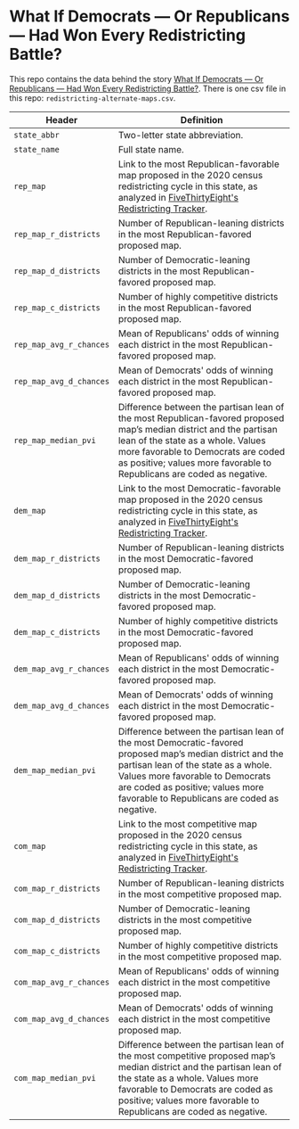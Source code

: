# What If Democrats — Or Republicans — Had Won Every Redistricting Battle?

This repo contains the data behind the story [What If Democrats — Or Republicans — Had Won Every Redistricting Battle?](https://projects.fivethirtyeight.com/redistricting-alternate-maps/). There is one csv file in this repo: `redistricting-alternate-maps.csv`.

Header | Definition
--- | ---
`state_abbr` | Two-letter state abbreviation.
`state_name` | Full state name.
`rep_map` | Link to the most Republican-favorable map proposed in the 2020 census redistricting cycle in this state, as analyzed in [FiveThirtyEight's Redistricting Tracker](https://projects.fivethirtyeight.com/redistricting-2022-maps/).
`rep_map_r_districts` | Number of Republican-leaning districts in the most Republican-favored proposed map.
`rep_map_d_districts` | Number of Democratic-leaning districts in the most Republican-favored proposed map.
`rep_map_c_districts` | Number of highly competitive districts in the most Republican-favored proposed map.
`rep_map_avg_r_chances` | Mean of Republicans' odds of winning each district in the most Republican-favored proposed map.
`rep_map_avg_d_chances` | Mean of Democrats' odds of winning each district in the most Republican-favored proposed map.
`rep_map_median_pvi` | Difference between the partisan lean of the most Republican-favored proposed map’s median district and the partisan lean of the state as a whole. Values more favorable to Democrats are coded as positive; values more favorable to Republicans are coded as negative.
`dem_map` | Link to the most Democratic-favorable map proposed in the 2020 census redistricting cycle in this state, as analyzed in [FiveThirtyEight's Redistricting Tracker](https://projects.fivethirtyeight.com/redistricting-2022-maps/).
`dem_map_r_districts` | Number of Republican-leaning districts in the most Democratic-favored proposed map.
`dem_map_d_districts` | Number of Democratic-leaning districts in the most Democratic-favored proposed map.
`dem_map_c_districts` | Number of highly competitive districts in the most Democratic-favored proposed map.
`dem_map_avg_r_chances` | Mean of Republicans' odds of winning each district in the most Democratic-favored proposed map.
`dem_map_avg_d_chances` | Mean of Democrats' odds of winning each district in the most Democratic-favored proposed map.
`dem_map_median_pvi` | Difference between the partisan lean of the most Democratic-favored proposed map’s median district and the partisan lean of the state as a whole. Values more favorable to Democrats are coded as positive; values more favorable to Republicans are coded as negative.
`com_map` | Link to the most competitive map proposed in the 2020 census redistricting cycle in this state, as analyzed in [FiveThirtyEight's Redistricting Tracker](https://projects.fivethirtyeight.com/redistricting-2022-maps/).
`com_map_r_districts` | Number of Republican-leaning districts in the most competitive proposed map.
`com_map_d_districts` | Number of Democratic-leaning districts in the most competitive proposed map.
`com_map_c_districts` | Number of highly competitive districts in the most competitive proposed map.
`com_map_avg_r_chances` | Mean of Republicans' odds of winning each district in the most competitive proposed map.
`com_map_avg_d_chances` | Mean of Democrats' odds of winning each district in the most competitive proposed map.
`com_map_median_pvi` | Difference between the partisan lean of the most competitive proposed map’s median district and the partisan lean of the state as a whole. Values more favorable to Democrats are coded as positive; values more favorable to Republicans are coded as negative.
